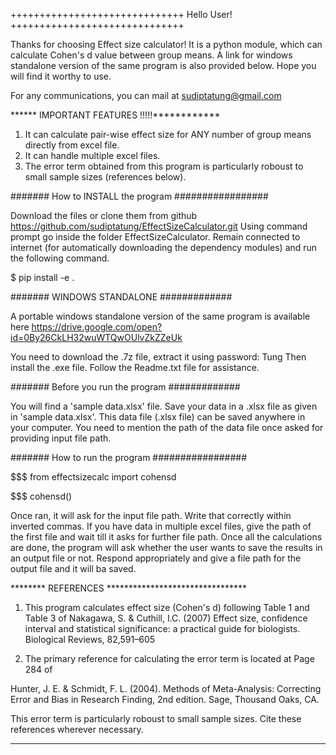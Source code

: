 ++++++++++++++++++++++++++++++ Hello User! ++++++++++++++++++++++++++++++

Thanks for choosing Effect size calculator! It is a python module, which can calculate Cohen's d value between group means. A link for windows standalone version of the same program is also provided below. Hope you will find it worthy to use.

For any communications, you can mail at sudiptatung@gmail.com

****** IMPORTANT FEATURES !!!!!************

1. It can calculate pair-wise effect size for ANY number of group means directly from excel file.
2. It can handle multiple excel files.
3. The error term obtained from this program is particularly roboust to small sample sizes (references below).

#######   How to INSTALL the program   #################

Download the files or clone them from github https://github.com/sudiptatung/EffectSizeCalculator.git
Using command prompt go inside the folder EffectSizeCalculator. Remain connected to internet (for automatically downloading the dependency modules) and run the following command.

$ pip install -e .

#######   WINDOWS STANDALONE   #############

A portable windows standalone version of the same program is available here https://drive.google.com/open?id=0By26CkLH32wuWTQwOUlvZkZZeUk

You need to download the .7z file, extract it using password: Tung
Then install the .exe file.
Follow the Readme.txt file for assistance.

#######   Before you run the program   #############

You will find a 'sample data.xlsx' file. Save your data in a .xlsx file as given in 'sample data.xlsx'. This data file (.xlsx file) can be saved anywhere in your computer. You need to mention the path of the data file once asked for providing input file path.

#######   How to run the program   #################

$$$ from effectsizecalc import cohensd

$$$ cohensd()

Once ran, it will ask for the input file path. Write that correctly within inverted commas. If you have data in multiple excel files, give the path of the first file and wait till it asks for further file path. Once all the calculations are done, the program will ask whether the user wants to save the results in an output file or not. Respond appropriately and give a file path for the output file and it will ba saved.

******** REFERENCES ********************************

1. This program calculates effect size (Cohen's d) following Table 1 and Table 3 of
Nakagawa, S. & Cuthill, I.C. (2007) Effect size, confidence interval and statistical significance: a practical guide for biologists. Biological Reviews, 82,591–605

2. The primary reference for calculating the error term is located at Page 284 of

Hunter, J. E. & Schmidt, F. L. (2004). Methods of Meta-Analysis: Correcting Error and Bias in Research Finding, 2nd edition. Sage, Thousand Oaks, CA.

This error term is particularly roboust to small sample sizes. Cite these references wherever necessary.

****************************************************
